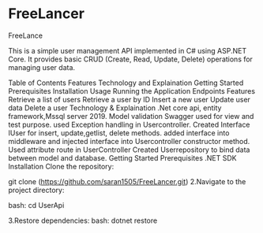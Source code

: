 # FreeLancer
FreeLance

This is a simple user management API implemented in C# using ASP.NET Core. It provides basic CRUD (Create, Read, Update, Delete) operations for managing user data.

Table of Contents
Features
Technology and Explaination
Getting Started
Prerequisites
Installation
Usage
Running the Application
Endpoints
Features
Retrieve a list of users
Retrieve a user by ID
Insert a new user
Update user data
Delete a user
Technology & Explaination
.Net core api, entity framework,Mssql server 2019.
Model validation
Swagger used for view and test purpose.
used Exception handling in Usercontroller.
Created Interface IUser for insert, update,getlist, delete methods.
added interface into middleware and injected interface into Usercontroller constructor method.
Used attribute route in UserController
Created Userrepository to bind data between model and database.
Getting Started
Prerequisites
.NET SDK
Installation
Clone the repository:

git clone (https://github.com/saran1505/FreeLancer.git)
2.Navigate to the project directory:

bash: cd UserApi

3.Restore dependencies: bash: dotnet restore
